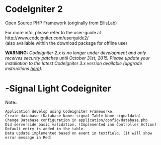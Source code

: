 # CodeIgniter 2
Open Source PHP Framework (originally from EllisLab)

For more info, please refer to the user-guide at http://www.codeigniter.com/userguide2/  
(also available within the download package for offline use)

**WARNING:** *CodeIgniter 2.x is no longer under development and only receives security patches until October 31st, 2015.
Please update your installation to the latest CodeIgniter 3.x version available
(upgrade instructions [here](http://www.codeigniter.com/userguide3/installation/upgrade_300.html)).*

# -Signal Light Codeigniter

Note::

    Application develop using Codeigniter Frameworke.
    Create database (Database Name: signal Table Name signaldata). 
    Change Database configuration in application/config/database.php
    Did serverside basic validation. (Implemented inn Controller Action)
    Default entry is added in the table.
    Data update implemented based on event in textfield. (It will show error message in Red)

